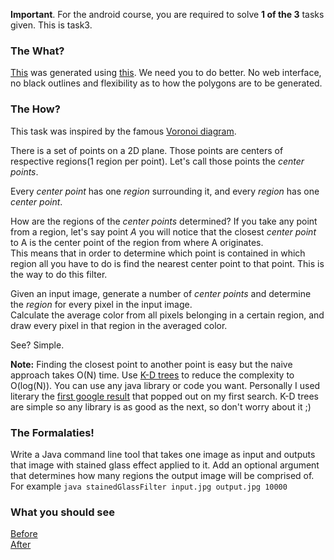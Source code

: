 **Important**.
For the android course, you are required to solve **1 of the 3** tasks given.
This is task3.

### The What?

[This](http://www.lunapic.com/editor/premade/stained-glass.gif) was generated using [this](http://www170.lunapic.com/editor/?action=stained-glass).
We need you to do better. No web interface, no black outlines and flexibility as to how the polygons are to be generated.

### The How?

This task was inspired by the famous [Voronoi diagram](http://www.personal.kent.edu/~rmuhamma/Compgeometry/MyCG/CG-Applets/Images/vor_overlay_eg02.gif).  

There is a set of points on a 2D plane. Those points are centers of respective regions(1 region per point). Let's call those points the *center points*.  

Every *center point* has one *region* surrounding it, and every *region* has one *center point*.  

How are the regions of the *center points* determined? If you take any point from a region, let's say point *A* you will notice that the closest *center point* to A is the center point of the region from where A originates.  
This means that in order to determine which point is contained in which region all you have to do is find the nearest center point to that point. This is the way to do this filter. 

Given an input image, generate a number of *center points* and determine the *region* for every pixel in the input image.   
Calculate the average color from all pixels belonging in a certain region, and draw every pixel in that region in the averaged color.

See? Simple.

**Note:** Finding the closest point to another point is easy but the naive approach takes O(N) time. Use [K-D trees](http://en.wikipedia.org/wiki/K-d_tree) to reduce the complexity to O(log(N)).
You can use any java library or code you want. Personally I used literary the [first google result](http://home.wlu.edu/~levys/software/kd/) that popped out on my first search.
K-D trees are simple so any library is as good as the next, so don't worry about it ;)

### The Formalaties!

Write a Java command line tool that takes one image as input and outputs that image with stained glass effect applied to it.
Add an optional argument that determines how many regions the output image will be comprised of.
For example `java stainedGlassFilter input.jpg output.jpg 10000`

### What you should see
[Before](http://i.imgur.com/aKw4OIV.jpg)  
[After](http://i.imgur.com/P9ef1aS.jpg)

